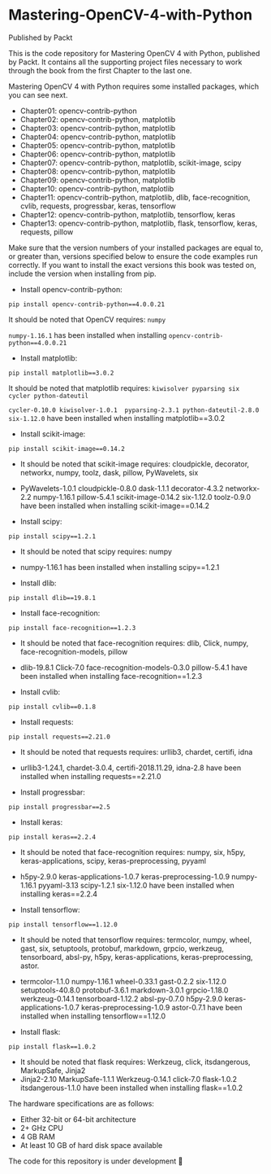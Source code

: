 # Mastering-OpenCV-4-with-Python
Published by Packt

This is the code repository for Mastering OpenCV 4 with Python, published by Packt. It contains all the supporting project files necessary to work through the book from the first Chapter to the last one.

Mastering OpenCV 4 with Python requires some installed packages, which you can see next.

* Chapter01: opencv-contrib-python
* Chapter02: opencv-contrib-python, matplotlib
* Chapter03: opencv-contrib-python, matplotlib
* Chapter04: opencv-contrib-python, matplotlib
* Chapter05: opencv-contrib-python, matplotlib
* Chapter06: opencv-contrib-python, matplotlib
* Chapter07: opencv-contrib-python, matplotlib, scikit-image, scipy
* Chapter08: opencv-contrib-python, matplotlib
* Chapter09: opencv-contrib-python, matplotlib
* Chapter10: opencv-contrib-python, matplotlib
* Chapter11: opencv-contrib-python, matplotlib, dlib, face-recognition, cvlib, requests, progressbar, keras, tensorflow
* Chapter12: opencv-contrib-python, matplotlib, tensorflow, keras
* Chapter13: opencv-contrib-python, matplotlib, flask, tensorflow, keras, requests, pillow

Make sure that the version numbers of your installed packages are equal to, or greater than, versions specified below to ensure the code examples run correctly. If you want to install the exact versions this book was tested on, include the version when installing from pip.

* Install opencv-contrib-python:

```
pip install opencv-contrib-python==4.0.0.21
```
It should be noted that OpenCV requires: ``numpy`` 

``numpy-1.16.1`` has been installed when installing ``opencv-contrib-python==4.0.0.21`` 

 * Install matplotlib:
 
```
pip install matplotlib==3.0.2
```
It should be noted that matplotlib requires: ``kiwisolver pyparsing six cycler python-dateutil``

``cycler-0.10.0 kiwisolver-1.0.1  pyparsing-2.3.1 python-dateutil-2.8.0 six-1.12.0`` have been installed when installing matplotlib==3.0.2

 * Install scikit-image:
```
pip install scikit-image==0.14.2
```
* It should be noted that scikit-image requires: cloudpickle, decorator, networkx, numpy, toolz, dask, pillow, PyWavelets, six
* PyWavelets-1.0.1 cloudpickle-0.8.0 dask-1.1.1 decorator-4.3.2 networkx-2.2 numpy-1.16.1 pillow-5.4.1 scikit-image-0.14.2 six-1.12.0 toolz-0.9.0 have been installed when installing scikit-image==0.14.2

 * Install scipy:
```
pip install scipy==1.2.1 
```
* It should be noted that scipy requires: numpy
* numpy-1.16.1 has been installed when installing scipy==1.2.1

 * Install dlib:
```
pip install dlib==19.8.1 
```

 * Install face-recognition:
```
pip install face-recognition==1.2.3
```
* It should be noted that face-recognition requires: dlib, Click, numpy, face-recognition-models, pillow
* dlib-19.8.1 Click-7.0 face-recognition-models-0.3.0 pillow-5.4.1 have been installed when installing face-recognition==1.2.3

 * Install cvlib:
```
pip install cvlib==0.1.8
```

 * Install requests:
```
pip install requests==2.21.0
```

* It should be noted that requests requires: urllib3, chardet, certifi, idna
* urllib3-1.24.1, chardet-3.0.4, certifi-2018.11.29, idna-2.8 have been installed when installing requests==2.21.0

 * Install progressbar:
```
pip install progressbar==2.5 
```

 * Install keras:
 
```
pip install keras==2.2.4
``` 
* It should be noted that face-recognition requires: numpy, six, h5py, keras-applications, scipy, keras-preprocessing, pyyaml
* h5py-2.9.0 keras-applications-1.0.7 keras-preprocessing-1.0.9 numpy-1.16.1 pyyaml-3.13 scipy-1.2.1 six-1.12.0 have been installed when installing keras==2.2.4

 * Install tensorflow:
 
```
pip install tensorflow==1.12.0 
```
* It should be noted that tensorflow requires: termcolor, numpy, wheel, gast, six, setuptools, protobuf, markdown, grpcio, werkzeug, tensorboard, absl-py, h5py, keras-applications, keras-preprocessing, astor.
* termcolor-1.1.0 numpy-1.16.1  wheel-0.33.1 gast-0.2.2 six-1.12.0 setuptools-40.8.0 protobuf-3.6.1 markdown-3.0.1 grpcio-1.18.0 werkzeug-0.14.1 tensorboard-1.12.2 absl-py-0.7.0 h5py-2.9.0 keras-applications-1.0.7 keras-preprocessing-1.0.9 astor-0.7.1 have been installed when installing tensorflow==1.12.0

 * Install flask:
```
pip install flask==1.0.2
```

* It should be noted that flask requires: Werkzeug, click, itsdangerous, MarkupSafe, Jinja2
* Jinja2-2.10 MarkupSafe-1.1.1 Werkzeug-0.14.1 click-7.0 flask-1.0.2 itsdangerous-1.1.0 have been installed when installing flask==1.0.2

The hardware specifications are as follows:

* Either 32-bit or 64-bit architecture
* 2+ GHz CPU
* 4 GB RAM
* At least 10 GB of hard disk space available

The code for this repository is under development :construction_worker:
